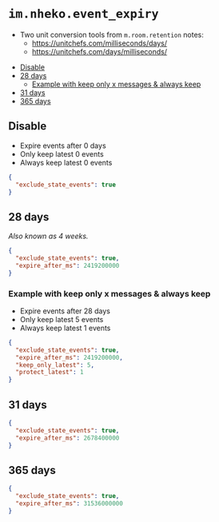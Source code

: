 # `im.nheko.event_expiry`

- Two unit conversion tools from `m.room.retention` notes:
  - https://unitchefs.com/milliseconds/days/
  - https://unitchefs.com/days/milliseconds/

<!-- prettier-ignore-start -->

<!-- START doctoc generated TOC please keep comment here to allow auto update -->
<!-- DON'T EDIT THIS SECTION, INSTEAD RE-RUN doctoc TO UPDATE -->

- [Disable](#disable)
- [28 days](#28-days)
  - [Example with keep only x messages & always keep](#example-with-keep-only-x-messages--always-keep)
- [31 days](#31-days)
- [365 days](#365-days)

<!-- END doctoc generated TOC please keep comment here to allow auto update -->

<!-- prettier-ignore-end -->

## Disable

- Expire events after 0 days
- Only keep latest 0 events
- Always keep latest 0 events

```json
{
  "exclude_state_events": true
}
```

## 28 days

_Also known as 4 weeks._

```json
{
  "exclude_state_events": true,
  "expire_after_ms": 2419200000
}
```

### Example with keep only x messages & always keep

- Expire events after 28 days
- Only keep latest 5 events
- Always keep latest 1 events

```json
{
  "exclude_state_events": true,
  "expire_after_ms": 2419200000,
  "keep_only_latest": 5,
  "protect_latest": 1
}
```

## 31 days

```json
{
  "exclude_state_events": true,
  "expire_after_ms": 2678400000
}
```

## 365 days

```json
{
  "exclude_state_events": true,
  "expire_after_ms": 31536000000
}
```
